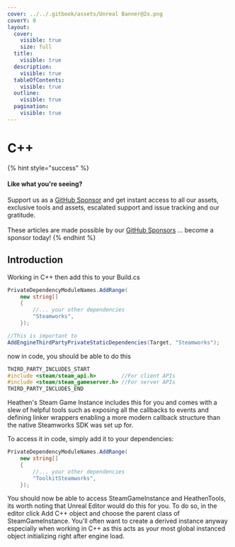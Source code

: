 ```yaml
---
cover: ../../.gitbook/assets/Unreal Banner@2x.png
coverY: 0
layout:
  cover:
    visible: true
    size: full
  title:
    visible: true
  description:
    visible: true
  tableOfContents:
    visible: true
  outline:
    visible: true
  pagination:
    visible: true
---
```


# C++

{% hint style="success" %}
#### Like what you're seeing?

Support us as a [GitHub Sponsor](../../become-a-sponsor/) and get instant access to all our assets, exclusive tools and assets, escalated support and issue tracking and our gratitude.\
\
These articles are made possible by our [GitHub Sponsors](../../become-a-sponsor/) ... become a sponsor today!
{% endhint %}

## Introduction

Working in C++ then add this to your Build.cs

```csharp
PrivateDependencyModuleNames.AddRange(
    new string[]
    {
        //... your other dependencies
        "Steamworks",
    });

//This is important to
AddEngineThirdPartyPrivateStaticDependencies(Target, "Steamworks");
```

now in code, you should be able to do this

```cpp
THIRD_PARTY_INCLUDES_START
#include <steam/steam_api.h>        //For client APIs
#include <steam/steam_gameserver.h> //For server APIs
THIRD_PARTY_INCLUDES_END
```

Heathen's Steam Game Instance includes this for you and comes with a slew of helpful tools such as exposing all the callbacks to events and defining linker wrappers enabling a more modern callback structure than the native Steamworks SDK was set up for.

To access it in code, simply add it to your dependencies:

```csharp
PrivateDependencyModuleNames.AddRange(
    new string[]
    {
        //... your other dependencies
        "ToolkitSteamworks",
    });
```

You should now be able to access SteamGameInstance and HeathenTools, its worth noting that Unreal Editor would do this for you. To do so, in the editor click Add C++ object and choose the parent class of SteamGameInstance. You'll often want to create a derived instance anyway especially when working in C++ as this acts as your most global instanced object initializing right after engine load.
